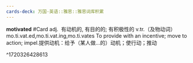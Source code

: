 ```yaml
---
cards-deck: 万国·英语::雅思::雅思词库积累
---
```



**motivated** #Card 
adj.  有动机的, 有目的的; 有积极性的
v.tr.（及物动词）  mo.ti.vat.ed,mo.ti.vat.ing,mo.ti.vates 
To provide with an incentive; move to action; impel.提供动机：给予（某人做…的）动机；使行动；推动

^1720326428613
